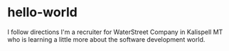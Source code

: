 # hello-world
I follow directions
I'm a recruiter for WaterStreet Company in Kalispell MT who is learning a little more about the software development world.
